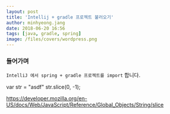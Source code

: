 ```yaml
---
layout: post
title: 'Intellij + gradle 프로젝트 불러오기'
author: minhyeong.jang
date: 2018-06-20 16:56
tags: [java, gradle, spring]
image: /files/covers/wordpress.png
---
```

### 들어가며
`IntelliJ 에서 spring + gradle 프로젝트를 import` 합니다.


var str = "asdf"
str.slice(0, -1);

https://developer.mozilla.org/en-US/docs/Web/JavaScript/Reference/Global_Objects/String/slice
